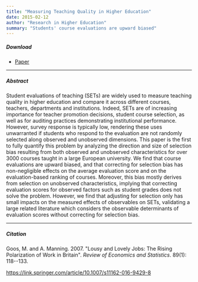 ```yaml
---
title: "Measuring Teaching Quality in Higher Education" 
date: 2015-02-12
author: "Research in Higher Education"
summary: "Students' course evaluations are upward biased"
---
```


##### Download

+ [Paper](/7.pdf)
---

##### Abstract

Student evaluations of teaching (SETs) are widely used to measure teaching quality in higher education and compare it across different courses, teachers, departments and institutions. Indeed, SETs are of increasing importance for teacher promotion decisions, student course selection, as well as for auditing practices demonstrating institutional performance. However, survey response is typically low, rendering these uses unwarranted if students who respond to the evaluation are not randomly selected along observed and unobserved dimensions. This paper is the first to fully quantify this problem by analyzing the direction and size of selection bias resulting from both observed and unobserved characteristics for over 3000 courses taught in a large European university. We find that course evaluations are upward biased, and that correcting for selection bias has non-negligible effects on the average evaluation score and on the evaluation-based ranking of courses. Moreover, this bias mostly derives from selection on unobserved characteristics, implying that correcting evaluation scores for observed factors such as student grades does not solve the problem. However, we find that adjusting for selection only has small impacts on the measured effects of observables on SETs, validating a large related literature which considers the observable determinants of evaluation scores without correcting for selection bias.

---

##### Citation

Goos, M. and A. Manning. 2007. "Lousy and Lovely Jobs: The Rising Polarization of Work in Britain". *Review of Economics and Statistics*. 89(1): 118--133. 

https://link.springer.com/article/10.1007/s11162-016-9429-8 
